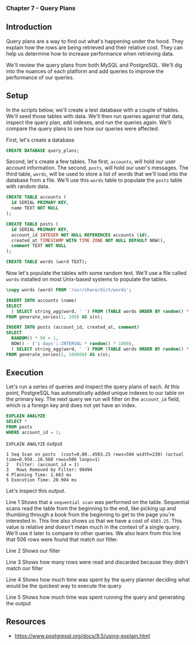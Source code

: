 ### Chapter 7 - Query Plans

## Introduction

Query plans are a way to find out what's happening under the hood. They explain how the rows are being retrieved and their relative cost. They can help us determine how to increase performance when retrieving data.

We'll review the query plans from both MySQL and PostgreSQL. We'll dig into the nuances of each platform and add queries to improve the performance of our queries.

## Setup

In the scripts below, we'll create a test database with a couple of tables. We'll seed those tables with data. We'll then run queries against that data, inspect the query plan, add indexes, and run the queries again. We'll compare the query plans to see how our queries were affected.

First, let's create a database

```sql
CREATE DATABASE query_plans;
```

Second, let's create a few tables. The first, `accounts`, will hold our user account information. The second, `posts`, will hold our user's messages. The third table, `words`, will be used to store a list of words that we'll load into the database from a file. We'll use this `words` table to populate the `posts` table with random data.

```sql
CREATE TABLE accounts (
  id SERIAL PRIMARY KEY,
  name TEXT NOT NULL
);

CREATE TABLE posts (
  id SERIAL PRIMARY KEY,
  account_id INTEGER NOT NULL REFERENCES accounts (id),
  created_at TIMESTAMP WITH TIME ZONE NOT NULL DEFAULT NOW(),
  comment TEXT NOT NULL
);

CREATE TABLE words (word TEXT);
```

Now let's populate the tables with some random text. We'll use a file called `words` installed on most Unix-based systems to populate the tables.

```sql
\copy words (word) FROM '/usr/share/dict/words';

INSERT INTO accounts (name)
SELECT
  ( SELECT string_agg(word, ' ') FROM (TABLE words ORDER BY random() * n LIMIT 2) AS words (word) )
FROM generate_series(1, 100) AS s(n);

INSERT INTO posts (account_id, created_at, comment)
SELECT
  RANDOM() * 99 + 1,
  NOW() - ('1 days'::INTERVAL * random() * 1000),
  ( SELECT string_agg(word, ' ') FROM (TABLE words ORDER BY random() * n LIMIT 20) AS words (word) )
FROM generate_series(1, 100000) AS s(n);
```

## Execution

Let's run a series of queries and inspect the query plans of each. At this point, PostgreSQL has automatically added unique indexes to our table on the primary key. The next query we run will filter on the `account_id` field, which is a foreign key and does not yet have an index.

```sql
EXPLAIN ANALYZE
SELECT *
FROM posts
WHERE account_id = 1;
```

`EXPLAIN ANALYZE` output

```console
1 Seq Scan on posts  (cost=0.00..4503.25 rows=504 width=230) (actual time=0.950..16.560 rows=506 loops=1)
2   Filter: (account_id = 1)
3   Rows Removed by Filter: 99494
4 Planning Time: 1.663 ms
5 Execution Time: 20.904 ms
```

Let's inspect this output.

Line 1 Shows that a `sequential scan` was performed on the table. Sequential scans read the table from the beginning to the end, like picking up and thumbing through a book from the beginning to get to the page you're interested in. This line also shows us that we have a cost of `4503.25`. This value is relative and doesn't mean much in the context of a single query. We'll use it later to compare to other queries. We also learn from this line that 506 rows were found that match our filter.

Line 2 Shows our filter

Line 3 Shows how many rows were read and discarded because they didn't match our filter

Line 4 Shows how much time was spent by the query planner deciding what would be the quickest way to execute the query

Line 5 Shows how much time was spent running the query and generating the output

## Resources

* https://www.postgresql.org/docs/9.5/using-explain.html
